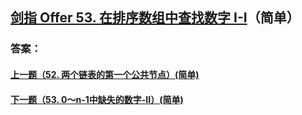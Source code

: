 ## [剑指 Offer 53. 在排序数组中查找数字 I-I](https://leetcode-cn.com/problems/merge-two-sorted-lists/)（简单）





### 答案：



#### [上一题（52. 两个链表的第一个公共节点）(简单)](https://github.com/sdwwld/leetCode/blob/master/src/main/java/com/wld/java/offer/剑指Offer52.md)

#### [下一题（53. 0～n-1中缺失的数字-II）(简单)](https://github.com/sdwwld/leetCode/blob/master/src/main/java/com/wld/java/offer/剑指Offer53-II.md)